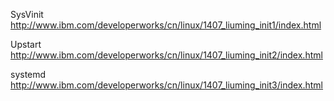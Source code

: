 SysVinit
http://www.ibm.com/developerworks/cn/linux/1407_liuming_init1/index.html


Upstart 
http://www.ibm.com/developerworks/cn/linux/1407_liuming_init2/index.html


systemd
http://www.ibm.com/developerworks/cn/linux/1407_liuming_init3/index.html
